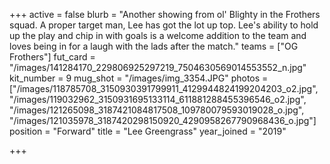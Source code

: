 +++
active = false
blurb = "Another showing from ol' Blighty in the Frothers squad. A proper target man, Lee has got the lot up top. Lee's ability to hold up the play and chip in with goals is a welcome addition to the team and loves being in for a laugh with the lads after the match."
teams = ["OG Frothers"]
fut_card = "/images/141284170_229806925297219_7504630569014553552_n.jpg"
kit_number = 9
mug_shot = "/images/img_3354.JPG"
photos = ["/images/118785708_3150930391799911_4129944824199204203_o2.jpg", "/images/119032962_3150931695133114_611881288455396546_o2.jpg", "/images/121265098_3187421084817508_109780079593019028_o.jpg", "/images/121035978_3187420298150920_4290958267790968436_o.jpg"]
position = "Forward"
title = "Lee Greengrass"
year_joined = "2019"

+++
